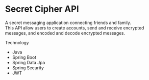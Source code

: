 # Secret Cipher API
A secret messaging application connecting friends and family.<br/>
This API allow users to create accounts, send and receive encrypted messages, and encoded and decode encrypted messages. 

Technology</br>
- Java
- Spring Boot
- Spring Data Jpa
- Spring Security
- JWT
